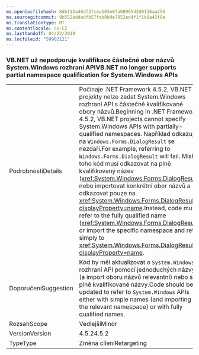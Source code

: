 ```yaml
---
ms.openlocfilehash: 8db115a46df3fcea103e8fa6896542d0116aa256
ms.sourcegitcommit: 9b552addadfb57fab0b9e7852ed4f1f1b8a42f8e
ms.translationtype: MT
ms.contentlocale: cs-CZ
ms.lasthandoff: 04/22/2019
ms.locfileid: "59982121"
---
```

### <a name="vbnet-no-longer-supports-partial-namespace-qualification-for-systemwindows-apis"></a><span data-ttu-id="d8402-101">VB.NET už nepodporuje kvalifikace částečné obor názvů System.Windows rozhraní API</span><span class="sxs-lookup"><span data-stu-id="d8402-101">VB.NET no longer supports partial namespace qualification for System.Windows APIs</span></span>

|   |   |
|---|---|
|<span data-ttu-id="d8402-102">Podrobnosti</span><span class="sxs-lookup"><span data-stu-id="d8402-102">Details</span></span>|<span data-ttu-id="d8402-103">Počínaje .NET Framework 4.5.2, VB.NET projekty nelze zadat System.Windows rozhraní API s částečně kvalifikované obory názvů.</span><span class="sxs-lookup"><span data-stu-id="d8402-103">Beginning in .NET Framework 4.5.2, VB.NET projects cannot specify System.Windows APIs with partially-qualified namespaces.</span></span> <span data-ttu-id="d8402-104">Například odkazující na <code>Windows.Forms.DialogResult</code> se nezdaří.</span><span class="sxs-lookup"><span data-stu-id="d8402-104">For example, referring to <code>Windows.Forms.DialogResult</code> will fail.</span></span> <span data-ttu-id="d8402-105">Místo toho kód musí odkazovat na plně kvalifikovaný název (<xref:System.Windows.Forms.DialogResult>) nebo importovat konkrétní obor názvů a odkazovat pouze na <xref:System.Windows.Forms.DialogResult?displayProperty=name>.</span><span class="sxs-lookup"><span data-stu-id="d8402-105">Instead, code must refer to the fully qualified name (<xref:System.Windows.Forms.DialogResult>) or import the specific namespace and refer simply to <xref:System.Windows.Forms.DialogResult?displayProperty=name>.</span></span>|
|<span data-ttu-id="d8402-106">Doporučení</span><span class="sxs-lookup"><span data-stu-id="d8402-106">Suggestion</span></span>|<span data-ttu-id="d8402-107">Kód by měl aktualizovat o <code>System.Windows</code> rozhraní API pomocí jednoduchých názvy (a import oboru názvů relevantní) nebo s plně kvalifikované názvy.</span><span class="sxs-lookup"><span data-stu-id="d8402-107">Code should be updated to refer to <code>System.Windows</code> APIs either with simple names (and importing the relevant namespace) or with fully qualified names.</span></span>|
|<span data-ttu-id="d8402-108">Rozsah</span><span class="sxs-lookup"><span data-stu-id="d8402-108">Scope</span></span>|<span data-ttu-id="d8402-109">Vedlejší</span><span class="sxs-lookup"><span data-stu-id="d8402-109">Minor</span></span>|
|<span data-ttu-id="d8402-110">Version</span><span class="sxs-lookup"><span data-stu-id="d8402-110">Version</span></span>|<span data-ttu-id="d8402-111">4.5.2</span><span class="sxs-lookup"><span data-stu-id="d8402-111">4.5.2</span></span>|
|<span data-ttu-id="d8402-112">Type</span><span class="sxs-lookup"><span data-stu-id="d8402-112">Type</span></span>|<span data-ttu-id="d8402-113">Změna cílení</span><span class="sxs-lookup"><span data-stu-id="d8402-113">Retargeting</span></span>|
